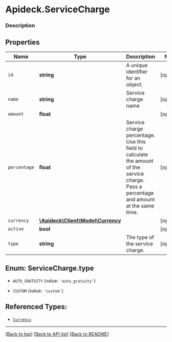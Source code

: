 # Apideck.ServiceCharge

### Description

## Properties
Name | Type | Description | Notes
------------ | ------------- | ------------- | -------------
`id` | **string** | A unique identifier for an object. | [optional] 
`name` | **string** | Service charge name | [optional] 
`amount` | **float** |  | [optional] 
`percentage` | **float** | Service charge percentage. Use this field to calculate the amount of the service charge. Pass a percentage and amount at the same time. | [optional] 
`currency` | [**\Apideck\Client\Model\Currency**](Currency.md) |  | [optional] 
`active` | **bool** |  | [optional] 
`type` | **string** | The type of the service charge. | [optional] 





<a name="TYPE"></a>
## Enum: ServiceCharge.type


* `AUTO_GRATUITY` (value: `'auto_gratuity'`)

* `CUSTOM` (value: `'custom'`)




## Referenced Types:




* [`Currency`](Currency.md)



---

[[Back to top]](#) [[Back to API list]](../../../../README.md#documentation-for-api-endpoints) [[Back to README]](../../../../README.md)


